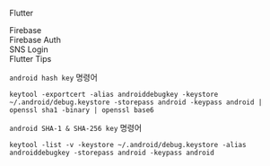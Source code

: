 Flutter

Firebase  
Firebase Auth  
SNS Login  
Flutter Tips

`android hash key` 명령어  
```ssh
keytool -exportcert -alias androiddebugkey -keystore ~/.android/debug.keystore -storepass android -keypass android | openssl sha1 -binary | openssl base6
```

`android SHA-1 & SHA-256 key` 명령어
```ssh
keytool -list -v -keystore ~/.android/debug.keystore -alias androiddebugkey -storepass android -keypass android 
```

